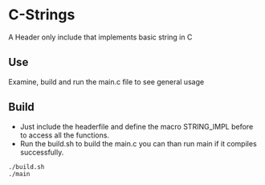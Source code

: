 # C-Strings
A Header only include that implements basic string in C

## Use
Examine, build and run the main.c file to see general usage

## Build
- Just include the headerfile and define the macro STRING_IMPL before to access all the functions.
- Run the build.sh to build the main.c you can than run main if it compiles successfully.
```
./build.sh
./main
```
